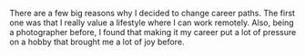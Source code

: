There are a few big reasons why I decided to change career paths. The first one was
that I really value a lifestyle where I can work remotely. Also, being a photographer
before, I found that making it my career put a lot of pressure on a hobby that
brought me a lot of joy before. 
